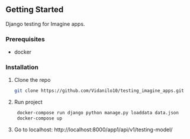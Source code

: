 <!-- GETTING STARTED -->
## Getting Started
Django testing for Imagine apps.

### Prerequisites

* docker

### Installation

1. Clone the repo
   ```sh
   git clone https://github.com/Vidanilo10/testing_imagine_apps.git
   ```
3. Run project
   ```sh
    docker-compose run django python manage.py loaddata data.json
    docker-compose up
    ```
4. Go to localhost:
   http://localhost:8000/app1/api/v1/testing-model/